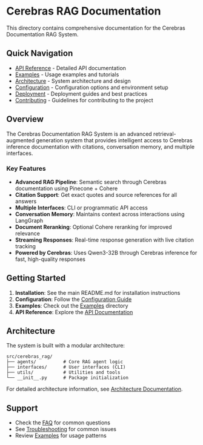 # Cerebras RAG Documentation

This directory contains comprehensive documentation for the Cerebras Documentation RAG System.

## Quick Navigation

- [API Reference](api/) - Detailed API documentation
- [Examples](examples/) - Usage examples and tutorials
- [Architecture](architecture.md) - System architecture and design
- [Configuration](configuration.md) - Configuration options and environment setup
- [Deployment](deployment.md) - Deployment guides and best practices
- [Contributing](contributing.md) - Guidelines for contributing to the project

## Overview

The Cerebras Documentation RAG System is an advanced retrieval-augmented generation system that provides intelligent access to Cerebras inference documentation with citations, conversation memory, and multiple interfaces.

### Key Features

- **Advanced RAG Pipeline**: Semantic search through Cerebras documentation using Pinecone + Cohere
- **Citation Support**: Get exact quotes and source references for all answers
- **Multiple Interfaces**: CLI or programmatic API access
- **Conversation Memory**: Maintains context across interactions using LangGraph
- **Document Reranking**: Optional Cohere reranking for improved relevance
- **Streaming Responses**: Real-time response generation with live citation tracking
- **Powered by Cerebras**: Uses Qwen3-32B through Cerebras inference for fast, high-quality responses

## Getting Started

1. **Installation**: See the main README.md for installation instructions
2. **Configuration**: Follow the [Configuration Guide](configuration.md)
3. **Examples**: Check out the [Examples](examples/) directory
4. **API Reference**: Explore the [API Documentation](api/)

## Architecture

The system is built with a modular architecture:

```
src/cerebras_rag/
├── agents/          # Core RAG agent logic
├── interfaces/      # User interfaces (CLI)
├── utils/           # Utilities and tools
└── __init__.py      # Package initialization
```

For detailed architecture information, see [Architecture Documentation](architecture.md).

## Support

- Check the [FAQ](faq.md) for common questions
- See [Troubleshooting](troubleshooting.md) for common issues
- Review [Examples](examples/) for usage patterns 
